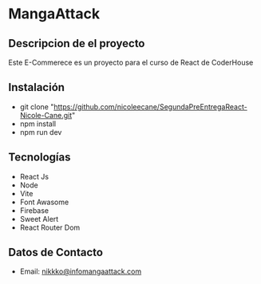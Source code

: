 # MangaAttack

## Descripcion de el proyecto
Este E-Commerece es un proyecto para el curso de React de CoderHouse

## Instalación 
- git clone "https://github.com/nicoleecane/SegundaPreEntregaReact-Nicole-Cane.git"
- npm install
- npm run dev

## Tecnologías 
- React Js
- Node
- Vite
- Font Awasome
- Firebase
- Sweet Alert 
- React Router Dom

## Datos de Contacto
- Email: nikkko@infomangaattack.com

